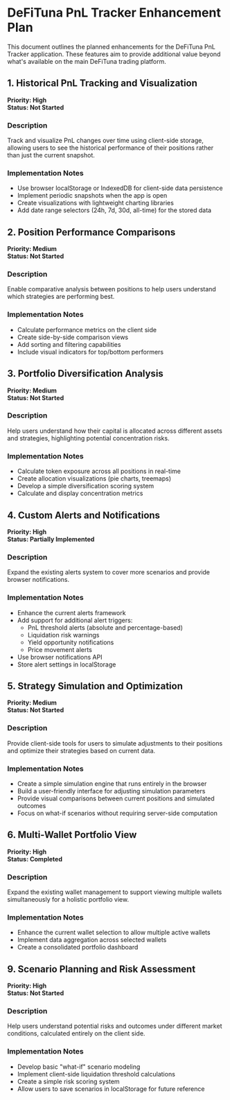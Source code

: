 # DeFiTuna PnL Tracker Enhancement Plan

This document outlines the planned enhancements for the DeFiTuna PnL Tracker application. These features aim to provide additional value beyond what's available on the main DeFiTuna trading platform.

## 1. Historical PnL Tracking and Visualization

**Priority: High**  
**Status: Not Started**

### Description
Track and visualize PnL changes over time using client-side storage, allowing users to see the historical performance of their positions rather than just the current snapshot.

### Implementation Notes
- Use browser localStorage or IndexedDB for client-side data persistence
- Implement periodic snapshots when the app is open
- Create visualizations with lightweight charting libraries
- Add date range selectors (24h, 7d, 30d, all-time) for the stored data

## 2. Position Performance Comparisons

**Priority: Medium**  
**Status: Not Started**

### Description
Enable comparative analysis between positions to help users understand which strategies are performing best.

### Implementation Notes
- Calculate performance metrics on the client side
- Create side-by-side comparison views
- Add sorting and filtering capabilities
- Include visual indicators for top/bottom performers

## 3. Portfolio Diversification Analysis

**Priority: Medium**  
**Status: Not Started**

### Description
Help users understand how their capital is allocated across different assets and strategies, highlighting potential concentration risks.

### Implementation Notes
- Calculate token exposure across all positions in real-time
- Create allocation visualizations (pie charts, treemaps)
- Develop a simple diversification scoring system
- Calculate and display concentration metrics

## 4. Custom Alerts and Notifications

**Priority: High**  
**Status: Partially Implemented**

### Description
Expand the existing alerts system to cover more scenarios and provide browser notifications.

### Implementation Notes
- Enhance the current alerts framework
- Add support for additional alert triggers:
  - PnL threshold alerts (absolute and percentage-based)
  - Liquidation risk warnings
  - Yield opportunity notifications
  - Price movement alerts
- Use browser notifications API
- Store alert settings in localStorage

## 5. Strategy Simulation and Optimization

**Priority: Medium**  
**Status: Not Started**

### Description
Provide client-side tools for users to simulate adjustments to their positions and optimize their strategies based on current data.

### Implementation Notes
- Create a simple simulation engine that runs entirely in the browser
- Build a user-friendly interface for adjusting simulation parameters
- Provide visual comparisons between current positions and simulated outcomes
- Focus on what-if scenarios without requiring server-side computation

## 6. Multi-Wallet Portfolio View

**Priority: High**  
**Status: Completed**

### Description
Expand the existing wallet management to support viewing multiple wallets simultaneously for a holistic portfolio view.

### Implementation Notes
- Enhance the current wallet selection to allow multiple active wallets
- Implement data aggregation across selected wallets
- Create a consolidated portfolio dashboard

## 9. Scenario Planning and Risk Assessment

**Priority: High**  
**Status: Not Started**

### Description
Help users understand potential risks and outcomes under different market conditions, calculated entirely on the client side.

### Implementation Notes
- Develop basic "what-if" scenario modeling
- Implement client-side liquidation threshold calculations
- Create a simple risk scoring system
- Allow users to save scenarios in localStorage for future reference
